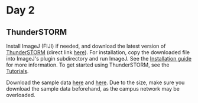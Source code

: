 # Day 2

## ThunderSTORM

Install ImageJ (FIJI) if needed, and download the latest version of [ThunderSTORM](https://zitmen.github.io/thunderstorm/) (direct link [here](https://github.com/zitmen/thunderstorm/releases/download/v1.3/Thunder_STORM.jar)). For installation, copy the downloaded file into ImageJ's plugin subdirectory and run ImageJ. See the [Installation guide](https://github.com/zitmen/thunderstorm/wiki/Installation) for more information. To get started using ThunderSTORM, see the [Tutorials](https://github.com/zitmen/thunderstorm/wiki/Tutorials). 

Download the sample data [here](https://drive.google.com/file/d/1K2HDv05irr0lRki1XyUin-kslO-lKHDH/view?usp=sharing) and [here](https://drive.google.com/file/d/1SIIWIIejdlseGThZ4kD32-wG8stNmThS/view?usp=sharing). Due to the size, make sure you download the sample data beforehand, as the campus network may be overloaded.
